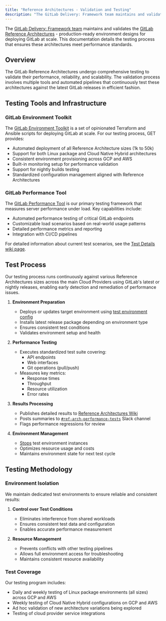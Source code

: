 ```yaml
---
title: "Reference Architectures - Validation and Testing"
description: "The GitLab Delivery: Framework team maintains and validates the GitLab Reference Architectures - Validated, production-ready environment designs for deploying GitLab at scale."
---
```


The [GitLab Delivery: Framework team](_index.md) maintains and validates the [GitLab Reference Architectures](https://docs.gitlab.com/administration/reference_architectures) - production-ready environment designs for deploying GitLab at scale. This documentation details the testing process that ensures these architectures meet performance standards.

## Overview

The GitLab Reference Architectures undergo comprehensive testing to validate their performance, reliability, and scalability. The validation process involves multiple tools and automated pipelines that continuously test these architectures against the latest GitLab releases in efficient fashion.

## Testing Tools and Infrastructure

### GitLab Environment Toolkit

The [GitLab Environment Toolkit](https://gitlab.com/gitlab-org/gitlab-environment-toolkit) is a set of opinionated Terraform and Ansible scripts for deploying GitLab at scale. For our testing process, GET provides:

- Automated deployment of all Reference Architecture sizes (1k to 50k)
- Support for both Linux package and Cloud Native Hybrid architectures
- Consistent environment provisioning across GCP and AWS
- Built-in monitoring setup for performance validation
- Support for nightly builds testing
- Standardized configuration management aligned with Reference Architectures

### GitLab Performance Tool

The [GitLab Performance Tool](https://gitlab.com/gitlab-org/quality/performance) is our primary testing framework that measures server performance under load. Key capabilities include:

- Automated performance testing of critical GitLab endpoints
- Customizable load scenarios based on real-world usage patterns
- Detailed performance metrics and reporting
- Integration with CI/CD pipelines

For detailed information about current test scenarios, see the [Test Details wiki page](https://gitlab.com/gitlab-org/quality/performance/wikis/current-test-details).

## Test Process

Our testing process runs continuously against various Reference Architectures sizes across the main Cloud Providers using GitLab's latest or nightly releases, enabling early detection and remediation of performance issues.

1. **Environment Preparation**
   - Deploys or updates target environment using [test environment config](https://gitlab.com/gitlab-com/gl-infra/software-delivery/framework/get-environments/ra-test-environments)
   - Installs latest release package depending on environment type
   - Ensures consistent test conditions
   - Validates environment setup and health

2. **Performance Testing**
   - Executes standardized test suite covering:
     - API endpoints
     - Web interfaces
     - Git operations (pull/push)
   - Measures key metrics:
     - Response times
     - Throughput
     - Resource utilization
     - Error rates

3. **Results Processing**
   - Publishes detailed results to [Reference Architectures Wiki](https://gitlab.com/gitlab-org/reference-architectures/-/wikis/home/Benchmarks/Latest)
   - Posts summaries to [`#ref-arch-performance-tests`](https://gitlab.slack.com/archives/CH8J9EG49) Slack channel
   - Flags performance regressions for review

4. **Environment Management**
   - [Stops](https://cloud.google.com/compute/docs/instances/stop-start-instance) test environment instances
   - Optimizes resource usage and costs
   - Maintains environment state for next test cycle

## Testing Methodology

### Environment Isolation

We maintain dedicated test environments to ensure reliable and consistent results:

1. **Control over Test Conditions**
   - Eliminates interference from shared workloads
   - Ensures consistent test data and configuration
   - Enables accurate performance measurement

2. **Resource Management**
   - Prevents conflicts with other testing pipelines
   - Allows full environment access for troubleshooting
   - Maintains consistent resource availability

### Test Coverage

Our testing program includes:

- Daily and weekly testing of Linux package environments (all sizes) across GCP and AWS
- Weekly testing of Cloud Native Hybrid configurations on GCP and AWS
- Ad hoc validation of new architecture variations being explored
- Testing of cloud provider service integrations
